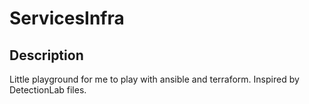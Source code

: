 # ServicesInfra

## Description

Little playground for me to play with ansible and terraform. Inspired by DetectionLab files.
